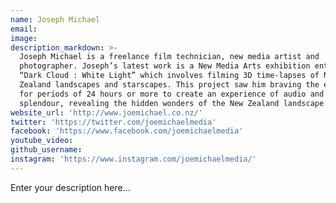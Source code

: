 ```yaml
---
name: Joseph Michael
email:
image:
description_markdown: >-
  Joseph Michael is a freelance film technician, new media artist and
  photographer. Joseph’s latest work is a New Media Arts exhibition entitled
  “Dark Cloud : White Light” which involves filming 3D time-lapses of New
  Zealand landscapes and starscapes. This project saw him braving the elements
  for periods of 24 hours or more to create an experience of audio and visual
  splendour, revealing the hidden wonders of the New Zealand landscape.
website_url: 'http://www.joemichael.co.nz/'
twitter: 'https://twitter.com/joemichaelmedia'
facebook: 'https://www.facebook.com/joemichaelmedia'
youtube_video:
github_username:
instagram: 'https://www.instagram.com/joemichaelmedia/'
---
```


Enter your description here...
